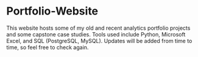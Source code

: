 # Portfolio-Website
This website hosts some of my old and recent analytics portfolio
projects and some capstone case studies.
Tools used include Python, Microsoft Excel, and SQL (PostgreSQL, MySQL).
Updates will be added from time to time, so feel free to check again.
